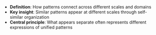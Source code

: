 
- **Definition**: How patterns connect across different scales and domains
- **Key insight**: Similar patterns appear at different scales through self-similar organization
- **Central principle**: What appears separate often represents different expressions of unified patterns